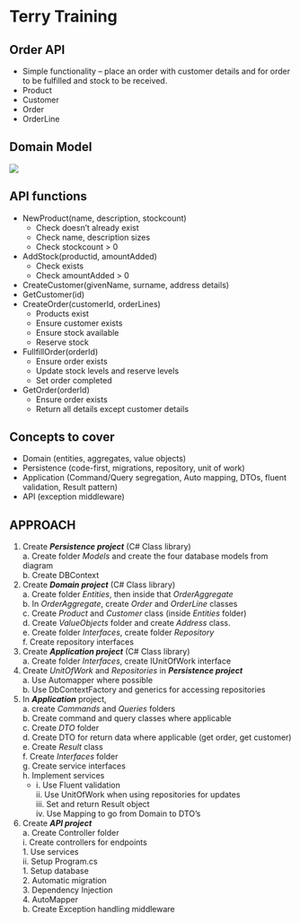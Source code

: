 # Terry Training
## Order API

- Simple functionality – place an order with customer details and for order to be
fulfilled and stock to be received.
- Product
- Customer
- Order
- OrderLine

## Domain Model
[![](https://mermaid.ink/img/pako:eNp1U8tuwyAQ_BXEtcmhPVpVpSi5VIraSOmp8mUDxEHBrAtLpCjKvxcHGzsvXwwzu8wwwIkLlIoXXBjwfqGhclCXlsVv5VAGQWw6Zd9OKrfUViUmTyOHaTYi2oZ58IR1HBesMSCUT3yGY8lMSqe8jxVGH5RnQKnmWrxgL9oS0_IOXpPTtmIWavWMk8oLpxvSaB-uGs2I_RyDpef07ADawMZEkVR0CWqI4JRQllqatMKnzGhnpSO-stuu4S-AJU3HDG4NArFgNa2cFuoGN1HxBwlMws93lgY7OWvRDRaK4lZ8LlhqT-95Hx-9RX8jSYNcxDaIhgmsG6NIyQcuetnrXPQQiE-BVPHQ7VUcHeGDs2O4vyeQ_llyLNrXZNFhuTax18fw2z0sRkcxoA16ap_Jg_r28riu5cwnPO68Bi3jg7p4KTntVNwML-JQgtuXvLRtHQTC9dEKXpALasJDI4FU9_54sQXjI-owVLs8a8D-Ivbs-R8nBzHW?type=png)](https://mermaid.live/edit#pako:eNp1U8tuwyAQ_BXEtcmhPVpVpSi5VIraSOmp8mUDxEHBrAtLpCjKvxcHGzsvXwwzu8wwwIkLlIoXXBjwfqGhclCXlsVv5VAGQWw6Zd9OKrfUViUmTyOHaTYi2oZ58IR1HBesMSCUT3yGY8lMSqe8jxVGH5RnQKnmWrxgL9oS0_IOXpPTtmIWavWMk8oLpxvSaB-uGs2I_RyDpef07ADawMZEkVR0CWqI4JRQllqatMKnzGhnpSO-stuu4S-AJU3HDG4NArFgNa2cFuoGN1HxBwlMws93lgY7OWvRDRaK4lZ8LlhqT-95Hx-9RX8jSYNcxDaIhgmsG6NIyQcuetnrXPQQiE-BVPHQ7VUcHeGDs2O4vyeQ_llyLNrXZNFhuTax18fw2z0sRkcxoA16ap_Jg_r28riu5cwnPO68Bi3jg7p4KTntVNwML-JQgtuXvLRtHQTC9dEKXpALasJDI4FU9_54sQXjI-owVLs8a8D-Ivbs-R8nBzHW)

## API functions
- NewProduct(name, description, stockcount)
  - Check doesn’t already exist
  - Check name, description sizes
  - Check stockcount > 0
- AddStock(productid, amountAdded)
  - Check exists
  - Check amountAdded > 0
- CreateCustomer(givenName, surname, address details)
- GetCustomer(id)
- CreateOrder(customerId, orderLines)
    - Products exist
  - Ensure customer exists
  - Ensure stock available
  - Reserve stock
- FullfillOrder(orderId)
    - Ensure order exists
  - Update stock levels and reserve levels
  - Set order completed
- GetOrder(orderId)
  - Ensure order exists
  - Return all details except customer details

## Concepts to cover
- Domain (entities, aggregates, value objects)
- Persistence (code-first, migrations, repository, unit of work)
- Application (Command/Query segregation, Auto mapping, DTOs, fluent
validation, Result pattern)
- API (exception middleware)

## APPROACH
1. Create _**Persistence project**_ (C# Class library)<br/>
    a. Create folder _Models_ and create the four database models from diagram<br/>
    b. Create DBContext<br/>
2. Create _**Domain project**_ (C# Class library)<br/>
    a. Create folder _Entities_, then inside that _OrderAggregate_<br/>
    b. In _OrderAggregate_, create _Order_ and _OrderLine_ classes<br/>
    c. Create _Product_ and _Customer_ class (inside _Entities_ folder)<br/>
    d. Create _ValueObjects_ folder and create _Address_ class.<br/>
    e. Create folder _Interfaces_, create folder _Repository_<br/>
    f. Create repository interfaces<br/>
3. Create _**Application project**_ (C# Class library)<br/>
    a. Create folder _Interfaces_, create IUnitOfWork interface<br/>
4. Create _UnitOfWork_ and _Repositories_ in _**Persistence project**_<br/>
    a. Use Automapper where possible<br/>
    b. Use DbContextFactory and generics for accessing repositories<br/>
5. In _**Application**_ project,<br/>
    a. create _Commands_ and _Queries_ folders<br/>
    b. Create command and query classes where applicable<br/>
    c. Create _DTO_ folder<br/>
    d. Create DTO for return data where applicable (get order, get customer)<br/>
    e. Create _Result_ class<br/>
    f. Create _Interfaces_ folder<br/>
    g. Create service interfaces<br/>
    h. Implement services<br/>
    - i. Use Fluent validation<br/>
        ii. Use UnitOfWork when using repositories for updates<br/>
        iii. Set and return Result object<br/>
        iv. Use Mapping to go from Domain to DTO’s<br/>
6. Create _**API project**_<br/>
    a. Create Controller folder<br/>
       i. Create controllers for endpoints<br/>
           1. Use services<br/>
       ii. Setup Program.cs<br/>
          1. Setup database<br/>
          2. Automatic migration<br/>
          3. Dependency Injection<br/>
          4. AutoMapper<br/>
  b. Create Exception handling middleware<br/>
